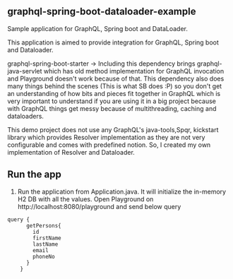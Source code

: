 ## graphql-spring-boot-dataloader-example
Sample application for GraphQL, Spring boot and DataLoader.

This application is aimed to provide integration for GraphQL, Spring boot and Dataloader.

graphql-spring-boot-starter -> Including this dependency brings graphql-java-servlet which has 
old method implementation for GraphQL invocation and Playground doesn't work because 
of that. This dependency also does many things behind the scenes (This is what SB does :P) so 
you don't get an understanding of how bits and pieces fit together in GraphQL which
is very important to understand if you are using it in a big project because with GraphQL
things get messy because of multithreading, caching and dataloaders.

This demo project does not use any GraphQL's java-tools,Spqr, kickstart
library which provides Resolver implementation as they are not
very configurable and comes with predefined notion. So, I created my own 
implementation of Resolver and Dataloader.

## Run the app
1) Run the application from Application.java. It will initialize the in-memory H2 DB
with all the values. Open Playground on http://localhost:8080/playground and send below query

``` 
query {
      getPersons{
        id
        firstName
        lastName
        email
        phoneNo
      }
    }
 ```
 

 
